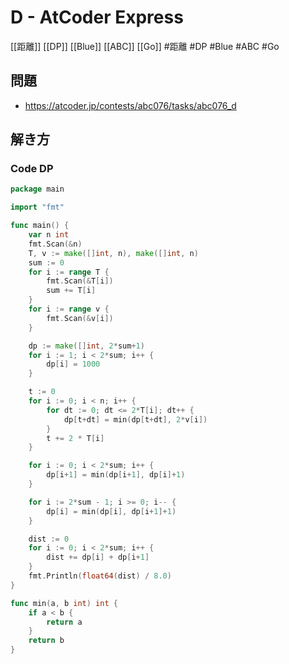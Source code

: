 # D - AtCoder Express
[[距離]] [[DP]] [[Blue]] [[ABC]] [[Go]]
#距離 #DP #Blue #ABC #Go 

## 問題
- https://atcoder.jp/contests/abc076/tasks/abc076_d

## 解き方
### Code DP
```go
package main

import "fmt"

func main() {
	var n int
	fmt.Scan(&n)
	T, v := make([]int, n), make([]int, n)
	sum := 0
	for i := range T {
		fmt.Scan(&T[i])
		sum += T[i]
	}
	for i := range v {
		fmt.Scan(&v[i])
	}

	dp := make([]int, 2*sum+1)
	for i := 1; i < 2*sum; i++ {
		dp[i] = 1000
	}

	t := 0
	for i := 0; i < n; i++ {
		for dt := 0; dt <= 2*T[i]; dt++ {
			dp[t+dt] = min(dp[t+dt], 2*v[i])
		}
		t += 2 * T[i]
	}

	for i := 0; i < 2*sum; i++ {
		dp[i+1] = min(dp[i+1], dp[i]+1)
	}

	for i := 2*sum - 1; i >= 0; i-- {
		dp[i] = min(dp[i], dp[i+1]+1)
	}

	dist := 0
	for i := 0; i < 2*sum; i++ {
		dist += dp[i] + dp[i+1]
	}
	fmt.Println(float64(dist) / 8.0)
}

func min(a, b int) int {
	if a < b {
		return a
	}
	return b
}
```